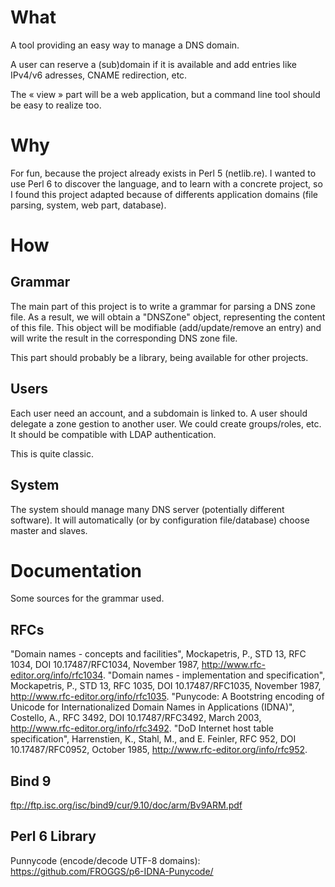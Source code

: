 # What


A tool providing an easy way to manage a DNS domain.

A user can reserve a (sub)domain if it is available and add entries like IPv4/v6
adresses, CNAME redirection, etc. 

The « view » part will be a web application, but a command line tool should be
easy to realize too.

# Why


For fun, because the project already exists in Perl 5 (netlib.re).
I wanted to use Perl 6 to discover the language, and to learn with a concrete
project, so I found this project adapted because of differents application
domains (file parsing, system, web part, database).

# How

## Grammar

The main part of this project is to write a grammar for parsing a DNS zone file.
As a result, we will obtain a "DNSZone" object, representing the content of this
file. 
This object will be modifiable (add/update/remove an entry) and will write the 
result in the corresponding DNS zone file.

This part should probably be a library, being available for other projects.

## Users

Each user need an account, and a subdomain is linked to.
A user should delegate a zone gestion to another user. We could create
groups/roles, etc.
It should be compatible with LDAP authentication.

This is quite classic.

## System

The system should manage many DNS server (potentially different software).
It will automatically (or by configuration file/database) choose master and
slaves.

# Documentation

Some sources for the grammar used.

## RFCs

"Domain names - concepts and facilities", Mockapetris, P., STD 13, RFC 1034, DOI 10.17487/RFC1034, November 1987, <http://www.rfc-editor.org/info/rfc1034>.
"Domain names - implementation and specification", Mockapetris, P., STD 13, RFC 1035, DOI 10.17487/RFC1035, November 1987, <http://www.rfc-editor.org/info/rfc1035>.
"Punycode: A Bootstring encoding of Unicode for Internationalized Domain Names in Applications (IDNA)", Costello, A., RFC 3492, DOI 10.17487/RFC3492, March 2003, <http://www.rfc-editor.org/info/rfc3492>.
"DoD Internet host table specification", Harrenstien, K., Stahl, M., and E. Feinler, RFC 952, DOI 10.17487/RFC0952, October 1985, <http://www.rfc-editor.org/info/rfc952>.

## Bind 9
ftp://ftp.isc.org/isc/bind9/cur/9.10/doc/arm/Bv9ARM.pdf

## Perl 6 Library
Punnycode (encode/decode UTF-8 domains): https://github.com/FROGGS/p6-IDNA-Punycode/
